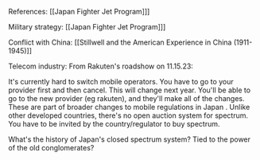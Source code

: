 References: [[Japan Fighter Jet Program]]]

Military strategy:
[[Japan Fighter Jet Program]]]

Conflict with China:
[[Stillwell and the American Experience in China (1911-1945)]]

Telecom industry:
From Rakuten's roadshow on 11.15.23:

It's currently hard to switch mobile operators. You have to go to your provider first and then cancel. This will change next year. You'll be able to go to the new provider (eg rakuten), and they'll make all of the changes.  These are part of broader changes to mobile regulations in Japan . Unlike other developed countries, there's no open auction system for spectrum. You have to be invited by the country/regulator to buy spectrum.

What's the history of Japan's closed spectrum system? Tied to the power of the old conglomerates?